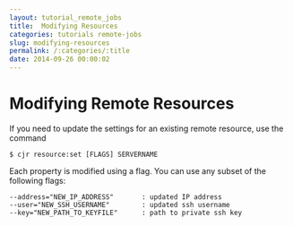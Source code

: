 ```yaml
---
layout: tutorial_remote_jobs
title:  Modifying Resources
categories: tutorials remote-jobs
slug: modifying-resources
permalink: /:categories/:title
date: 2014-09-26 00:00:02
---
```


Modifying Remote Resources
=======================

If you need to update the settings for an existing remote resource, use the command 
```console
$ cjr resource:set [FLAGS] SERVERNAME
```
Each property is modified using a flag. You can use any subset of the following flags:
```console
--address="NEW_IP_ADDRESS"       : updated IP address
--user="NEW_SSH_USERNAME"        : updated ssh username
--key="NEW_PATH_TO_KEYFILE"      : path to private ssh key
```